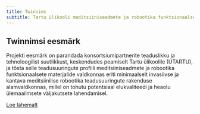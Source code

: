 ```yaml
---
title: Twinnims
subtitle: Tartu ülikooli meditsiiniseadmete ja robootika funktsionaalsete materjalide teadusliku tipptaseme ja tehnoloogilise innovatsiooni võimekuse suurendamine
---
```


## Twinnimsi eesmärk

Projekti eesmärk on parandada konsortsiumipartnerite teaduslikku ja tehnoloogilist suutlikkust, keskendudes peamiselt Tartu ülikoolile (UTARTU), ja tõsta selle teadusuuringute profiili meditsiiniseadmete ja robootika funktsionaalsete materjalide valdkonnas eriti minimaalselt invasiivse ja kantava meditsiinilise robootika teadusuuringute rakenduse alamvaldkonnas, millel on tohutu potentsiaal elukvaliteedi ja heaolu ülemaailmsete väljakutsete lahendamisel.

[Loe lähemalt](https://cordis.europa.eu/project/rcn/224296/factsheet/en)
